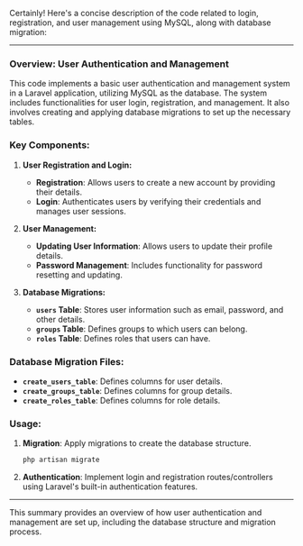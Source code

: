 Certainly! Here's a concise description of the code related to login, registration, and user management using MySQL, along with database migration:

---

### **Overview: User Authentication and Management**

This code implements a basic user authentication and management system in a Laravel application, utilizing MySQL as the database. The system includes functionalities for user login, registration, and management. It also involves creating and applying database migrations to set up the necessary tables.

### **Key Components:**

1. **User Registration and Login:**
   - **Registration**: Allows users to create a new account by providing their details.
   - **Login**: Authenticates users by verifying their credentials and manages user sessions.

2. **User Management:**
   - **Updating User Information**: Allows users to update their profile details.
   - **Password Management**: Includes functionality for password resetting and updating.

3. **Database Migrations:**
   - **`users` Table**: Stores user information such as email, password, and other details.
   - **`groups` Table**: Defines groups to which users can belong.
   - **`roles` Table**: Defines roles that users can have.

### **Database Migration Files:**

- **`create_users_table`**: Defines columns for user details.
- **`create_groups_table`**: Defines columns for group details.
- **`create_roles_table`**: Defines columns for role details.

### **Usage:**

1. **Migration**: Apply migrations to create the database structure.
   ```bash
   php artisan migrate
   ```

2. **Authentication**: Implement login and registration routes/controllers using Laravel's built-in authentication features.

---

This summary provides an overview of how user authentication and management are set up, including the database structure and migration process.
